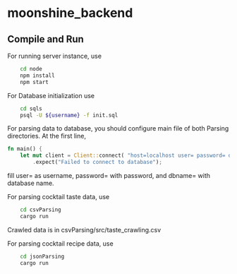 # moonshine_backend

## Compile and Run
For running server instance, use
```bash
    cd node
    npm install
    npm start
```

For Database initialization use
```bash
    cd sqls
    psql -U ${username} -f init.sql
```

For parsing data to database, you should configure main file of both Parsing directories.
At the first line,
```rust
fn main() {
    let mut client = Client::connect( "host=localhost user= password= dbname= port=5432", NoTls)
        .expect("Failed to connect to database");
```
fill user= as username, password= with password, and dbname= with database name.

For parsing cocktail taste data, use
```bash
    cd csvParsing
    cargo run
```
Crawled data is in csvParsing/src/taste_crawling.csv

For parsing cocktail recipe data, use
```bash
    cd jsonParsing
    cargo run
```